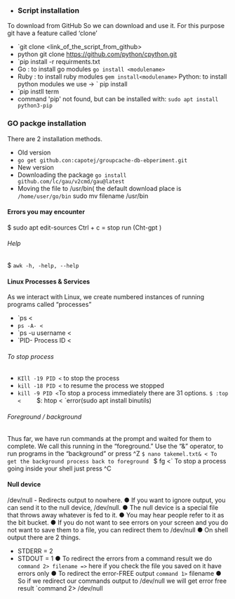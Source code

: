 - ### Script installation 
To download from GitHub So we can download and use it. For this purpose git have a feature called ‘clone’
- `git clone <link_of_the_script_from_github>
- python git clone https://github.com/python/cpython.git
- `pip install -r requirments.txt 
- Go : to install go modules `go install <modulename>`
- Ruby : to install ruby modules `gem install<modulename>`
Python: to install python modules we use ->
` pip install <modulename>
- `pip instll term 
- command 'pip' not found, but can be installed with:
`sudo apt install python3-pip`
### GO packge installation

There are 2 installation methods.
- Old version
-  `go get github.con:capotej/groupcache-db-ebperiment.git`
-  New version
-  Downloading the package      `go install github.com/lc/gau/v2cmd/gau@latest`
-  Moving the file to /usr/bin(  the default download place is
`/home/user/go/bin`
sudo mv filename /usr/bin
#### Errors you may encounter
$ sudo apt edit-sources
Ctrl + c = stop run    (Cht-gpt )
###### Help
$ `awk -h, -help, --help`
#### Linux Processes & Services
As we interact with Linux, we create numbered
instances of running programs called
“processes”
- `ps <
- `ps -A- <`
- `ps -u username <
- `PID- Process ID <
###### To stop process
- `KIll -19 PID <` to stop the process
- `kill -18 PID <` to resume the process we stopped
- `kill -9 PID <`To stop a process immediately there are 31 options.
`$ :top <    
`$: htop < `error(sudo apt install binutils)
###### Foreground / background
Thus far, we have run commands at the prompt and waited for them to complete. We
call this running in the “foreground.”
Use the “&” operator, to run programs in the “background” or press ^Z
`$ nano takemel.txt& <
To get the background process back to foreground
` $ fg <`
To stop a process going inside your shell just press ^C

#### Null device
/dev/null - Redirects output to nowhere.
● If you want to ignore output, you can send it to the null device, /dev/null.
● The null device is a special file that throws away whatever is fed to it.
● You may hear people refer to it as the bit bucket.
● If you do not want to see errors on your screen and you do not want to save them to a
file, you can redirect them to /dev/null
● On shell output there are 2 things.
- STDERR = 2
- STDOUT = 1
● To redirect the errors from a command result we do
`command 2> filename =>` here if you check the file you saved on it have errors only
● To redirect the error-FREE output
`command 1>` filename
● So if we redirect our commands output to /dev/null we will get error free result
`command 2> /dev/null
